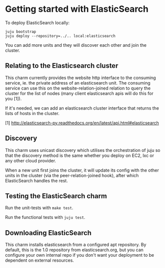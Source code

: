 # Getting started with ElasticSearch

To deploy ElasticSearch locally:

    juju bootstrap
    juju deploy --repository=../.. local:elasticsearch

You can add more units and they will discover each other and
join the cluster.


## Relating to the Elasticsearch cluster

This charm currently provides the website http interface to the
consuming service, ie. the private address of an elasticsearch unit. The
consuming service can use this on the website-relation-joined
relation to query the cluster for the list of nodes (many client
elasticsearch apis will do this for you [1]).

If it's needed, we can add an elasticsearch cluster interface that
returns the lists of hosts in the cluster.

[1] http://elasticsearch-py.readthedocs.org/en/latest/api.html#elasticsearch


## Discovery

This charm uses unicast discovery which utilises the orchestration
of juju so that the discovery method is the same whether you deploy
on EC2, lxc or any other cloud provider.

When a new unit first joins the cluster, it will update its config
with the other units in the cluster (via the peer-relation-joined
hook), after which ElasticSearch handles the rest.


## Testing the ElasticSearch charm

Run the unit-tests with `make test`.

Run the functional tests with `juju test`.


## Downloading ElasticSearch

This charm installs elasticsearch from a configured apt repository.
By default, this is the 1.0 repository from elasticsearch.org, but
you can configure your own internal repo if you don't want your
deployment to be dependent on external resources.
